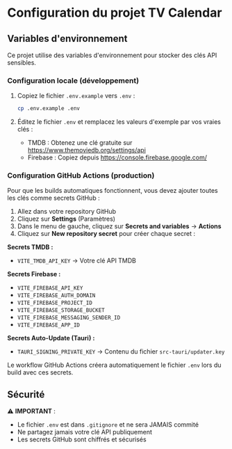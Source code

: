 # Configuration du projet TV Calendar

## Variables d'environnement

Ce projet utilise des variables d'environnement pour stocker des clés API sensibles.

### Configuration locale (développement)

1. Copiez le fichier `.env.example` vers `.env` :
   ```bash
   cp .env.example .env
   ```

2. Éditez le fichier `.env` et remplacez les valeurs d'exemple par vos vraies clés :
   - TMDB : Obtenez une clé gratuite sur https://www.themoviedb.org/settings/api
   - Firebase : Copiez depuis https://console.firebase.google.com/

### Configuration GitHub Actions (production)

Pour que les builds automatiques fonctionnent, vous devez ajouter toutes les clés comme secrets GitHub :

1. Allez dans votre repository GitHub
2. Cliquez sur **Settings** (Paramètres)
3. Dans le menu de gauche, cliquez sur **Secrets and variables** → **Actions**
4. Cliquez sur **New repository secret** pour créer chaque secret :

**Secrets TMDB :**
- `VITE_TMDB_API_KEY` → Votre clé API TMDB

**Secrets Firebase :**
- `VITE_FIREBASE_API_KEY`
- `VITE_FIREBASE_AUTH_DOMAIN`
- `VITE_FIREBASE_PROJECT_ID`
- `VITE_FIREBASE_STORAGE_BUCKET`
- `VITE_FIREBASE_MESSAGING_SENDER_ID`
- `VITE_FIREBASE_APP_ID`

**Secrets Auto-Update (Tauri) :**
- `TAURI_SIGNING_PRIVATE_KEY` → Contenu du fichier `src-tauri/updater.key`

Le workflow GitHub Actions créera automatiquement le fichier `.env` lors du build avec ces secrets.

## Sécurité

⚠️ **IMPORTANT** :
- Le fichier `.env` est dans `.gitignore` et ne sera JAMAIS commité
- Ne partagez jamais votre clé API publiquement
- Les secrets GitHub sont chiffrés et sécurisés
